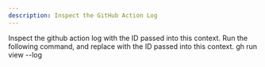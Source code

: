 ```yaml
---
description: Inspect the GitHub Action Log
---
```


Inspect the github action log with the ID passed into this context.
Run the following command, and replace <id> with the ID passed into this context.
gh run view <id> --log
